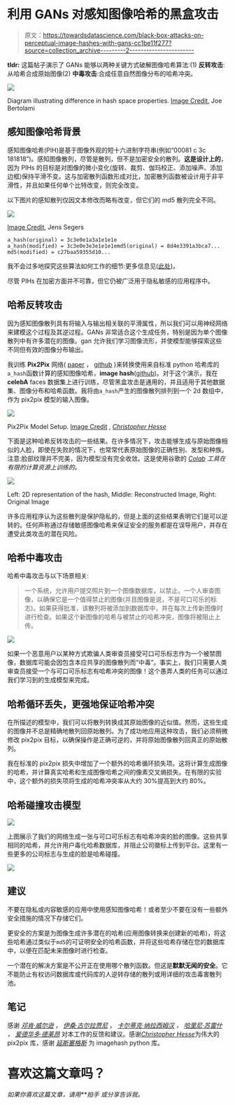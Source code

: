 # 利用 GANs 对感知图像哈希的黑盒攻击

> 原文：<https://towardsdatascience.com/black-box-attacks-on-perceptual-image-hashes-with-gans-cc1be11f277?source=collection_archive---------2----------------------->

**tldr:** 这篇帖子演示了 GANs 能够以两种关键方式破解图像哈希算法:(1) **反转攻击**:从哈希合成原始图像(2) **中毒攻击**:合成任意自然图像分布的哈希冲突。

![](img/5da3d1c4518876b11832e26c26f7c1b6.png)

Diagram illustrating difference in hash space properties. [Image Credit](http://bertolami.com/index.php?engine=blog&content=posts&detail=perceptual-hashing), Joe Bertolami

## 感知图像哈希背景

感知图像哈希(PIH)是基于图像外观的短十六进制字符串(例如“00081 c 3c 181818”)。感知图像散列，尽管是散列，但不是加密安全的散列。**这是设计上的**，因为 PIHs 的目标是对图像的微小变化(旋转、裁剪、伽玛校正、添加噪声、添加边框)保持平滑不变。这与加密散列函数形成对比，加密散列函数被设计用于非平滑性，并且如果任何单个比特改变，则完全改变。

以下图片的感知散列仅因文本修改而略有改变，但它们的 md5 散列完全不同。

![](img/d6c01a91b2045cf623f1d6604cfead0a.png)

[Image Credit](https://github.com/jenssegers/imagehash), Jens Segers

```
a_hash(original) = 3c3e0e1a3a1e1e1e
a_hash(modified) = 3c3e0e3e3e1e1e1emd5(original) = 8d4e3391a3bca7...
md5(modified) = c27baa59355d10...
```

我不会过多地探究这些算法如何工作的细节:更多信息见([此处](https://www.hackerfactor.com/blog/?/archives/432-Looks-Like-It.html))。

尽管 PIHs 在加密方面并不可靠，但它仍被广泛用于隐私敏感的应用程序中。

## 哈希反转攻击

因为感知图像散列具有将输入与输出相关联的平滑属性，所以我们可以用神经网络来建模这个过程及其逆过程。GANs 非常适合这个生成任务，特别是因为单个图像散列中有许多潜在的图像。gan 允许我们学习图像流形，并使模型能够探索这些不同但有效的图像分布输出。

我训练 **Pix2Pix** 网络( [paper](https://arxiv.org/abs/1611.07004) ， [github](https://github.com/affinelayer/pix2pix-tensorflow) )来转换使用来自标准 python 哈希库的`a_hash`函数计算的感知图像哈希，**image hash**([github](https://github.com/jenssegers/imagehash))。对于这个演示，我在 **celebA** faces 数据集上进行训练，尽管黑盒攻击是通用的，并且适用于其他数据集、图像分布和哈希函数。我将由`a_hash`产生的图像散列排列到一个 2d 数组中，作为 pix2pix 模型的输入图像。

![](img/8632eac2bfcad5e08c782ed956b10e22.png)

Pix2Pix Model Setup. [Image Credit](https://affinelayer.com/pix2pix/) , [*Christopher Hesse*](https://twitter.com/christophrhesse)

下面是这种哈希反转攻击的一些结果。在许多情况下，攻击能够生成与原始图像相似的人脸，即使在失败的情况下，也常常代表原始图像的正确性别、发型和种族。注意:脸部纹理并不完美，因为模型没有完全收敛。这是使用谷歌的 [*Colab*](https://colab.research.google.com/) *工具在有限的计算资源上训练的。*

![](img/82791a6185bf3a3ad96be2c2641fadeb.png)

Left: 2D representation of the hash, Middle: Reconstructed Image, Right: Original Image

许多应用程序认为这些散列是保护隐私的，但是上面的这些结果表明它们是可以逆转的。任何声称通过存储敏感图像哈希来保证安全的服务都是在误导用户，并存在遭受此类攻击的潜在风险。

## 哈希中毒攻击

哈希中毒攻击与以下场景相关:

> 一个系统，允许用户提交照片到一个图像数据库，以禁止。一个人审查图像，以确保它是一个值得禁止的图像(并且图像是说，不是可口可乐的标志)。如果获得批准，该散列将被添加到数据库中，并在每次上传新图像时进行检查。如果这个新图像的哈希与被禁止的哈希冲突，图像将被阻止上传。

![](img/a04be420dacea4aa5c7794bcd10a3132.png)

如果一个恶意用户以某种方式欺骗人类审查员接受可口可乐标志作为一个被禁图像，数据库可能会因包含本应共享的图像散列而“中毒”。事实上，我们只需要人类审查员接受一个与可口可乐标志有哈希冲突的图像！这个愚弄人类的任务可以通过我们学习到的生成模型来完成。

## 哈希循环丢失，更强地保证哈希冲突

在所描述的模型中，我们可以将散列转换成其原始图像的近似值。然而，这些生成的图像并不总是精确地散列回原始散列。为了成功地应用这种攻击，我们必须稍微修改 pix2pix 目标，以确保操作是正确可逆的，并将原始图像散列回真正的原始散列。

我在标准的 pix2pix 损失中增加了一个额外的哈希循环损失项。这将计算生成图像的哈希，并计算真实哈希和生成图像哈希之间的像素交叉熵损失。在有限的实验中，这个额外的损失项将生成的哈希冲突率从大约 30%提高到大约 80%。

## 哈希碰撞攻击模型

![](img/ed7fa6ea41b2d237eabbb4b1657d8189.png)

上图展示了我们的网络生成一张与可口可乐标志有哈希冲突的脸的图像。这些共享相同的哈希，并允许用户毒化哈希数据库，并阻止公司徽标上传到平台。这里有一些更多的公司标志与生成的脸是哈希碰撞。

![](img/d29c50355c01af8af6f7545af2375d98.png)

## 建议

不要在隐私或内容敏感的应用中使用感知图像哈希！或者至少不要在没有一些额外安全措施的情况下存储它们。

更安全的方案是为图像生成许多潜在的哈希(应用图像转换来创建新的哈希)，将这些哈希通过类似于`md5`的可证明安全的哈希函数，并将这些哈希存储在您的数据库中，以便在匹配未来图像时进行检查。

一个潜在的解决方案是不公开正在使用哪个散列函数。但这是**默默无闻的安全**。它不能防止有权访问数据库或代码库的人逆转存储的散列或用详细的攻击毒害散列池。

## 笔记

感谢 [*邓肯·威尔逊*](http://www.duncanwilson.com/) ， [*伊桑·古尔拉贾尼*](https://github.com/igul222) ， [*卡尔蒂克·纳拉西姆汉*](http://people.csail.mit.edu/karthikn/) *，* [*哈里尼·苏雷什*](http://harinisuresh.com) *，* [*爱德华多·德莱昂*](https://github.com/Edeleon4) 对本工作的反馈和建议。感谢[*Christopher Hesse*](https://twitter.com/christophrhesse)为伟大的 pix2pix 库，感谢 [*延斯塞格斯*](https://github.com/jenssegers/imagehash) 为 imagehash python 库。

# 喜欢这篇文章吗？

*如果你喜欢这篇文章，请用**拍手* *或分享告诉我。*